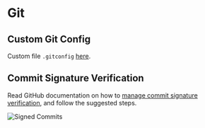 # Git

## Custom Git Config

Custom file `.gitconfig` [here](../dotfiles/.gitconfig).

## Commit Signature Verification

Read GitHub documentation on how to [manage commit signature verification](https://help.github.com/en/github/authenticating-to-github/managing-commit-signature-verification), and follow the suggested steps.

![Signed Commits](images/signed-commits.png)